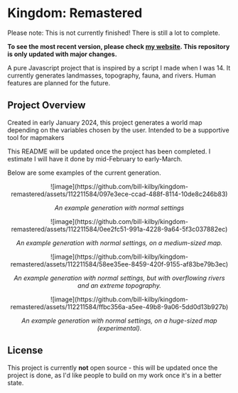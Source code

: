 # Kingdom: Remastered
Please note: This is not currently finished! There is still a lot to complete.

**To see the most recent version, please check [my website](https://billkilby.dev/projects/kingdom_remastered/kingdom). This repository is only updated with major changes.**

A pure Javascript project that is inspired by a script I made when I was 14. It currently generates landmasses, topography, fauna, and rivers. Human features are planned for the future. 

## Project Overview

Created in early January 2024, this project generates a world map depending on the variables chosen by the user. Intended to be a supportive tool for mapmakers 

This README will be updated once the project has been completed. I estimate I will have it done by mid-February to early-March.


Below are some examples of the current generation.

<p align="center">
  ![image](https://github.com/bill-kilby/kingdom-remastered/assets/112211584/097e3ece-ccad-488f-8114-10de8c246b83)
</p>
<p align="center"><i>An example generation with normal settings</i></p>

<p align="center">
  ![image](https://github.com/bill-kilby/kingdom-remastered/assets/112211584/0ee2fc51-991a-4228-9a64-5f3c037882ec)
</p>
<p align="center"><i>An example generation with normal settings, on a medium-sized map.</i></p>

<p align="center">
  ![image](https://github.com/bill-kilby/kingdom-remastered/assets/112211584/58ee35ee-8459-420f-9155-af83be79b3ec)
</p>
<p align="center"><i>An example generation with normal settings, but with overflowing rivers and an extreme topography.</i></p>

<p align="center">
  ![image](https://github.com/bill-kilby/kingdom-remastered/assets/112211584/ffbc356a-a5ee-49b8-9a06-5dd0d13b927b)
</p>
<p align="center"><i>An example generation with normal settings, on a huge-sized map (experimental).</i></p>

## License

This project is currently **not** open source - this will be updated once the project is done, as I'd like people to build on my work once it's in a better state.
